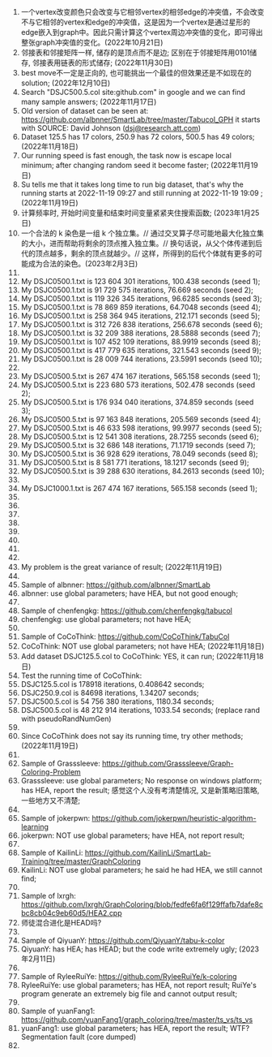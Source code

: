 1. 一个vertex改变颜色只会改变与它相邻vertex的相邻edge的冲突值，不会改变不与它相邻的vertex和edge的冲突值，这是因为一个vertex是通过星形的edge嵌入到graph中。因此只需计算这个vertex周边冲突值的变化，即可得出整张graph冲突值的变化。(2022年10月21日)
2. 邻接表和邻接矩阵一样, 储存的是顶点而不是边; 区别在于邻接矩阵用0101储存, 邻接表用链表的形式储存; (2022年11月30日)
3. best move不一定是正向的, 也可能挑出一个最佳的但效果还是不如现在的solution; (2022年12月10日)
4. Search "DSJC500.5.col site:github.com" in google and we can find many sample answers; (2022年11月17日)
5. Old version of dataset can be seen at: https://github.com/albnner/SmartLab/tree/master/Tabucol_GPH it starts with SOURCE: David Johnson (dsj@research.att.com) 
6. Dataset 125.5 has 17 colors, 250.9 has 72 colors, 500.5 has 49 colors; (2022年11月18日)
7. Our running speed is fast enough, the task now is escape local minimum; after changing random seed it become faster; (2022年11月19日)
8. Su tells me that it takes long time to run big dataset, that's why the running starts at 2022-11-19 09:27 and still running at 2022-11-19 19:09 ; (2022年11月19日) 
9. 计算频率时, 开始时间变量和结束时间变量紧紧夹住搜索函数; (2023年1月25日)
10. 一个合法的 k 染色是一组 k 个独立集。// 通过交叉算子尽可能地最大化独立集的大小，进而帮助将剩余的顶点推入独立集。// 换句话说，从父个体传递到后代的顶点越多，剩余的顶点就越少。// 这样，所得到的后代个体就有更多的可能成为合法的染色。(2023年2月3日)
11. 
12. My DSJC0500.1.txt is 123 604 301 iterations, 100.438 seconds (seed 1);
13. My DSJC0500.1.txt is 91 729 575 iterations, 76.669 seconds (seed 2);
14. My DSJC0500.1.txt is 119 326 345 iterations, 96.6285 seconds (seed 3); 
15. My DSJC0500.1.txt is 78 869 859 iterations, 64.7048 seconds (seed 4); 
16. My DSJC0500.1.txt is 258 364 945 iterations, 212.171 seconds (seed 5); 
17. My DSJC0500.1.txt is 312 726 838 iterations, 256.678 seconds (seed 6); 
18. My DSJC0500.1.txt is 32 209 388 iterations, 28.5888 seconds (seed 7); 
19. My DSJC0500.1.txt is 107 452 109 iterations, 88.9919 seconds (seed 8); 
20. My DSJC0500.1.txt is 417 779 635 iterations, 321.543 seconds (seed 9); 
21. My DSJC0500.1.txt is 28 009 744 iterations, 23.5991 seconds (seed 10); 
22. 
23. My DSJC0500.5.txt is 267 474 167 iterations, 565.158 seconds (seed 1); 
24. My DSJC0500.5.txt is 223 680 573 iterations, 502.478 seconds (seed 2); 
25. My DSJC0500.5.txt is 176 934 040 iterations, 374.859 seconds (seed 3); 
26. My DSJC0500.5.txt is 97 163 848 iterations, 205.569 seconds (seed 4); 
27. My DSJC0500.5.txt is 46 633 598 iterations, 99.9977 seconds (seed 5); 
28. My DSJC0500.5.txt is 12 541 308 iterations, 28.7255 seconds (seed 6); 
29. My DSJC0500.5.txt is 32 686 148 iterations, 71.1719 seconds (seed 7); 
30. My DSJC0500.5.txt is 36 928 629 iterations, 78.049 seconds (seed 8); 
31. My DSJC0500.5.txt is 8 581 771 iterations, 18.1217 seconds (seed 9); 
32. My DSJC0500.5.txt is 39 288 630 iterations, 84.2613 seconds (seed 10); 
33. 
34. My DSJC1000.1.txt is 267 474 167 iterations, 565.158 seconds (seed 1);
35. 
36. 
37. 
38. 
39. 
40. 
41. 
42. 
43. My problem is the great variance of result; (2022年11月19日)
44. 
45. Sample of albnner: https://github.com/albnner/SmartLab 
46. albnner: use global parameters; have HEA, but not good enough; 
47. 
48. Sample of chenfengkg: https://github.com/chenfengkg/tabucol 
49. chenfengkg: use global parameters; not have HEA; 
50. 
51. Sample of CoCoThink: https://github.com/CoCoThink/TabuCol 
52. CoCoThink: NOT use global parameters; not have HEA; (2022年11月18日)
53. Add dataset DSJC125.5.col to CoCoThink: YES, it can run; (2022年11月18日)
54. Test the running time of CoCoThink: 
55. DSJC125.5.col is 178918 iterations, 0.408642 seconds; 
56. DSJC250.9.col is 84698 iterations, 1.34207 seconds; 
57. DSJC500.5.col is 54 756 380 iterations, 1180.34 seconds; 
58. DSJC500.5.col is 48 212 914 iterations, 1033.54 seconds; (replace rand with pseudoRandNumGen) 
59. 
60. Since CoCoThink does not say its running time, try other methods; (2022年11月19日)
61. 
62. Sample of Grasssleeve: https://github.com/Grasssleeve/Graph-Coloring-Problem 
63. Grasssleeve: use global parameters; No response on windows platform; has HEA, report the result; 感觉这个人没有考清楚情况, 又是新策略旧策略, 一些地方又不清楚; 
64. 
65. Sample of jokerpwn: https://github.com/jokerpwn/heuristic-algorithm-learning 
66. jokerpwn: NOT use global parameters; have HEA, not report result; 
67. 
68. Sample of KailinLi: https://github.com/KailinLi/SmartLab-Training/tree/master/GraphColoring 
69. KailinLi: NOT use global parameters; he said he had HEA, we still cannot find; 
70. 
71. Sample of lxrgh: https://github.com/lxrgh/GraphColoring/blob/fedfe6fa6f129ffafb7dafe8cbc8cb04c9eb60d5/HEA2.cpp
72. 师徒混合进化是HEAD吗? 
73. 
74. Sample of QiyuanY: https://github.com/QiyuanY/tabu-k-color
75. QiyuanY: has HEA; has HEAD; but the code write extremely ugly; (2023年2月11日)
76. 
77. Sample of RyleeRuiYe: https://github.com/RyleeRuiYe/k-coloring 
78. RyleeRuiYe: use global parameters; has HEA, not report result; RuiYe's program generate an extremely big file and cannot output result; 
79. 
80. Sample of yuanFang1: https://github.com/yuanFang1/graph_coloring/tree/master/ts_vs/ts_vs 
81. yuanFang1: use global parameters; has HEA, report the result; WTF? Segmentation fault (core dumped) 
82. 